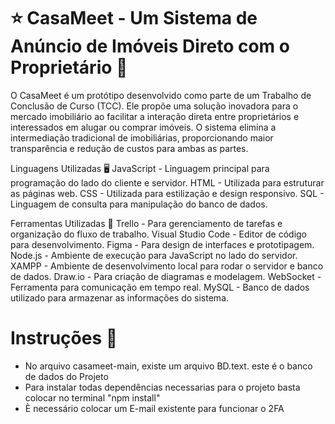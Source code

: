 # ⭐ CasaMeet - Um Sistema de Anúncio de Imóveis Direto com o Proprietário 🏡

O CasaMeet é um protótipo desenvolvido como parte de um Trabalho de Conclusão de Curso (TCC). 
Ele propõe uma solução inovadora para o mercado imobiliário ao facilitar a interação direta entre proprietários e interessados em alugar ou comprar imóveis. 
O sistema elimina a intermediação tradicional de imobiliárias, proporcionando maior transparência e redução de custos para ambas as partes.

Linguagens Utilizadas 🖥️
JavaScript - Linguagem principal para programação do lado do cliente e servidor.
HTML - Utilizada para estruturar as páginas web.
CSS - Utilizada para estilização e design responsivo.
SQL - Linguagem de consulta para manipulação do banco de dados.

Ferramentas Utilizadas 🧰
Trello - Para gerenciamento de tarefas e organização do fluxo de trabalho.
Visual Studio Code - Editor de código para desenvolvimento.
Figma - Para design de interfaces e prototipagem.
Node.js - Ambiente de execução para JavaScript no lado do servidor.
XAMPP - Ambiente de desenvolvimento local para rodar o servidor e banco de dados.
Draw.io - Para criação de diagramas e modelagem.
WebSocket - Ferramenta para comunicação em tempo real.
MySQL - Banco de dados utilizado para armazenar as informações do sistema.

# Instruções 📝
- No arquivo casameet-main, existe um arquivo BD.text. este é o banco de dados do Projeto
- Para instalar todas dependências necessarias para o projeto basta colocar no terminal "npm install"
- È necessário colocar um E-mail existente para funcionar o 2FA
